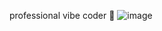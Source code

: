 professional vibe coder 🤑
![image](https://github.com/user-attachments/assets/cea5f61f-6bfc-4635-b818-5d9ce456afdb)
